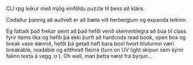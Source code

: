 

CLI rpg leikur með mjög einföldu puzzle til þess að klára.

Codaður þannig að auðvelt er að bæta við herbergjum og expanda leikinn.

Ég fattaði það frekar seint að það hefði verið skemmtilegra að búa til
class fyrir items líka og hefði þá ekki þurft að hardcoda read book,
open box og break vase dæmið, hefði þá getað haft bara bool hvort
hluturinn væri breakable, readable og eitthvað fleirra (turn on UV light
skipun sem sýnir falinn texta á vegg :o ). Oh well, man þetta næst frá byrjun...

